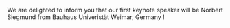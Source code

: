 We are delighted to inform you that our first keynote speaker will be Norbert Siegmund from Bauhaus Univeristät Weimar, Germany !   